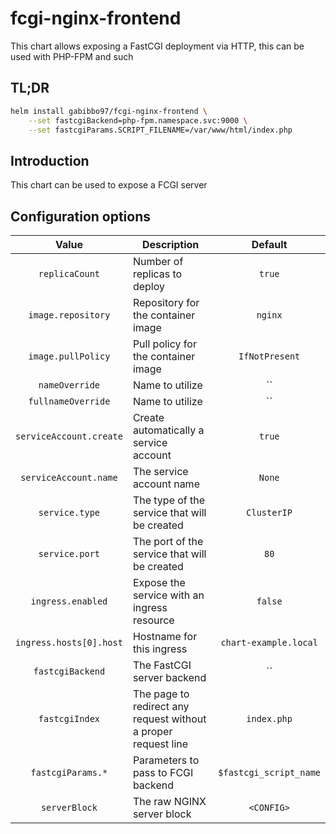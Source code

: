 # fcgi-nginx-frontend

This chart allows exposing a FastCGI deployment via HTTP, this can be used with PHP-FPM and such

## TL;DR

```bash
helm install gabibbo97/fcgi-nginx-frontend \
    --set fastcgiBackend=php-fpm.namespace.svc:9000 \
    --set fastcgiParams.SCRIPT_FILENAME=/var/www/html/index.php
```

## Introduction

This chart can be used to expose a FCGI server

## Configuration options

|          Value          | Description                                                    |        Default         |
| :---------------------: | -------------------------------------------------------------- | :--------------------: |
|     `replicaCount`      | Number of replicas to deploy                                   |         `true`         |
|   `image.repository`    | Repository for the container image                             |        `nginx`         |
|   `image.pullPolicy`    | Pull policy for the container image                            |     `IfNotPresent`     |
|     `nameOverride`      | Name to utilize                                                |           ``           |
|   `fullnameOverride`    | Name to utilize                                                |           ``           |
| `serviceAccount.create` | Create automatically a service account                         |         `true`         |
|  `serviceAccount.name`  | The service account name                                       |         `None`         |
|     `service.type`      | The type of the service that will be created                   |      `ClusterIP`       |
|     `service.port`      | The port of the service that will be created                   |          `80`          |
|    `ingress.enabled`    | Expose the service with an ingress resource                    |        `false`         |
| `ingress.hosts[0].host` | Hostname for this ingress                                      | `chart-example.local`  |
|    `fastcgiBackend`     | The FastCGI server backend                                     |           ``           |
|     `fastcgiIndex`      | The page to redirect any request without a proper request line |      `index.php`       |
|    `fastcgiParams.*`    | Parameters to pass to FCGI backend                             | `$fastcgi_script_name` |
|      `serverBlock`      | The raw NGINX server block                                     |       `<CONFIG>`       |
